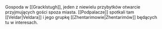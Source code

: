 Gospoda w [[Gracklstugh]], jeden z niewielu przybytków otwarcie przyjmujących gości spoza miasta. [[Podpalacze]] spotkali tam [[Veldar|Veldara]] i jego grupkę [[Zhentarimowie|Zhentarimów]] będących tu w interesach.